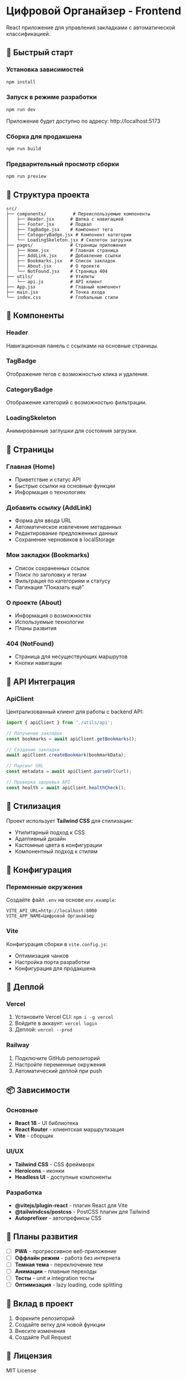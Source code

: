 # Цифровой Органайзер - Frontend

React приложение для управления закладками с автоматической классификацией.

## 🚀 Быстрый старт

### Установка зависимостей
```bash
npm install
```

### Запуск в режиме разработки
```bash
npm run dev
```

Приложение будет доступно по адресу: http://localhost:5173

### Сборка для продакшена
```bash
npm run build
```

### Предварительный просмотр сборки
```bash
npm run preview
```

## 📁 Структура проекта

```
src/
├── components/          # Переиспользуемые компоненты
│   ├── Header.jsx      # Шапка с навигацией
│   ├── Footer.jsx      # Подвал
│   ├── TagBadge.jsx    # Компонент тега
│   ├── CategoryBadge.jsx # Компонент категории
│   └── LoadingSkeleton.jsx # Скелетон загрузки
├── pages/              # Страницы приложения
│   ├── Home.jsx        # Главная страница
│   ├── AddLink.jsx     # Добавление ссылки
│   ├── Bookmarks.jsx   # Список закладок
│   ├── About.jsx       # О проекте
│   └── NotFound.jsx    # Страница 404
├── utils/              # Утилиты
│   └── api.js          # API клиент
├── App.jsx             # Главный компонент
├── main.jsx            # Точка входа
└── index.css           # Глобальные стили
```

## 🎨 Компоненты

### Header
Навигационная панель с ссылками на основные страницы.

### TagBadge
Отображение тегов с возможностью клика и удаления.

### CategoryBadge
Отображение категорий с возможностью фильтрации.

### LoadingSkeleton
Анимированные заглушки для состояния загрузки.

## 📱 Страницы

### Главная (Home)
- Приветствие и статус API
- Быстрые ссылки на основные функции
- Информация о технологиях

### Добавить ссылку (AddLink)
- Форма для ввода URL
- Автоматическое извлечение метаданных
- Редактирование предложенных данных
- Сохранение черновиков в localStorage

### Мои закладки (Bookmarks)
- Список сохраненных ссылок
- Поиск по заголовку и тегам
- Фильтрация по категориям и статусу
- Пагинация "Показать ещё"

### О проекте (About)
- Информация о возможностях
- Используемые технологии
- Планы развития

### 404 (NotFound)
- Страница для несуществующих маршрутов
- Кнопки навигации

## 🔧 API Интеграция

### ApiClient
Централизованный клиент для работы с backend API:

```javascript
import { apiClient } from './utils/api';

// Получение закладок
const bookmarks = await apiClient.getBookmarks();

// Создание закладки
await apiClient.createBookmark(bookmarkData);

// Парсинг URL
const metadata = await apiClient.parseUrl(url);

// Проверка здоровья API
const health = await apiClient.healthCheck();
```

## 🎨 Стилизация

Проект использует **Tailwind CSS** для стилизации:

- Утилитарный подход к CSS
- Адаптивный дизайн
- Кастомные цвета в конфигурации
- Компонентный подход к стилям

## 🔧 Конфигурация

### Переменные окружения
Создайте файл `.env` на основе `env.example`:

```env
VITE_API_URL=http://localhost:8000
VITE_APP_NAME=Цифровой Органайзер
```

### Vite
Конфигурация сборки в `vite.config.js`:
- Оптимизация чанков
- Настройка порта разработки
- Конфигурация для продакшена

## 🚀 Деплой

### Vercel
1. Установите Vercel CLI: `npm i -g vercel`
2. Войдите в аккаунт: `vercel login`
3. Деплой: `vercel --prod`

### Railway
1. Подключите GitHub репозиторий
2. Настройте переменные окружения
3. Автоматический деплой при push

## 📦 Зависимости

### Основные
- **React 18** - UI библиотека
- **React Router** - клиентская маршрутизация
- **Vite** - сборщик

### UI/UX
- **Tailwind CSS** - CSS фреймворк
- **Heroicons** - иконки
- **Headless UI** - доступные компоненты

### Разработка
- **@vitejs/plugin-react** - плагин React для Vite
- **@tailwindcss/postcss** - PostCSS плагин для Tailwind
- **Autoprefixer** - автопрефиксы CSS

## 🔮 Планы развития

- [ ] **PWA** - прогрессивное веб-приложение
- [ ] **Оффлайн режим** - работа без интернета
- [ ] **Темная тема** - переключение тем
- [ ] **Анимации** - плавные переходы
- [ ] **Тесты** - unit и integration тесты
- [ ] **Оптимизация** - lazy loading, code splitting

## 🤝 Вклад в проект

1. Форкните репозиторий
2. Создайте ветку для новой функции
3. Внесите изменения
4. Создайте Pull Request

## 📄 Лицензия

MIT License
